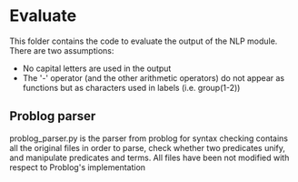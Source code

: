 # Evaluate

This folder contains the code to evaluate the output of the NLP module.
There are two assumptions:

- No capital letters are used in the output
- The '-' operator (and the other arithmetic operators) do not appear as functions but as characters used in labels (i.e. group(1-2))

## Problog parser

problog_parser.py is the parser from problog for syntax checking
contains all the original files in order to parse, check whether two predicates unify, and manipulate predicates and terms.
All files have been not modified with respect to Problog's implementation
